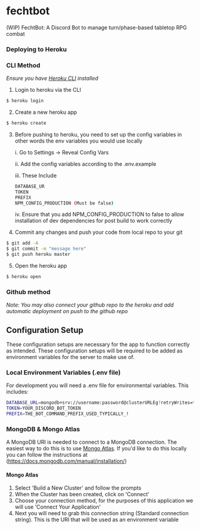 # fechtbot
(WIP) FechtBot: A Discord Bot to manage turn/phase-based tabletop RPG combat


### Deploying to Heroku


### CLI Method

_Ensure you have [Heroku CLI](https://devcenter.heroku.com/articles/heroku-cli) installed_

1. Login to heroku via the CLI

```bash
$ heroku login
```

2. Create a new heroku app

```bash
$ heroku create
```

3. Before pushing to heroku, you need to set up the config variables in other words the env variables you would use locally

    i. Go to Settings -> Reveal Config Vars

    ii. Add the config variables according to the .env.example

    iii. These Include

    ```bash
    DATABASE_UR
	TOKEN
	PREFIX
	NPM_CONFIG_PRODUCTION (Must be false)
    ```

    iv. Ensure that you add NPM_CONFIG_PRODUCTION to false to allow installation of dev dependencies for post build to work correctly

4. Commit any changes and push your code from local repo to your git
```bash
$ git add -A 
$ git commit -m "message here"
$ git push heroku master
```

5. Open the heroku app

```bash
$ heroku open
```

### Github method

_Note: You may also connect your github repo to the heroku and add automatic deployment on push to the github repo_


## Configuration Setup

These configuration setups are necessary for the app to function correctly as intended. These configuration setups will be required to be added as environment variables for the server to make use of.

### Local Environment Variables (.env file)
For development you will need a .env file for environmental variables. This includes:

```bash
DATABASE_URL=mongodb+srv://username:password@clusterURLEg?retryWrites=true
TOKEN=YOUR_DISCORD_BOT_TOKEN
PREFIX=THE_BOT_COMMAND_PREFIX_USED_TYPICALLY_!
```


### MongoDB & Mongo Atlas

A MongoDB URI is needed to connect to a MongoDB connection. The easiest way to do this is to use [Mongo Atlas](https://www.mongodb.com/cloud/atlas). If you'd like to do this locally you can follow the instructions at (https://docs.mongodb.com/manual/installation/)

#### Mongo Atlas

1. Select 'Build a New Cluster' and follow the prompts
2. When the Cluster has been created, click on 'Connect'
3. Choose your connection method, for the purposes of this application we will use 'Connect Your Application'
4. Next you will need to grab this connection string (Standard connection string). This is the URI that will be used as an environment variable
